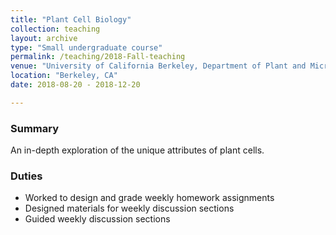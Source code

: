 ```yaml
---
title: "Plant Cell Biology"
collection: teaching
layout: archive
type: "Small undergraduate course"
permalink: /teaching/2018-Fall-teaching
venue: "University of California Berkeley, Department of Plant and Microbial Biology"
location: "Berkeley, CA"
date: 2018-08-20 - 2018-12-20

---
```


### Summary
An in-depth exploration of the unique attributes of plant cells.

### Duties
  * Worked to design and grade weekly homework assignments
  * Designed materials for weekly discussion sections
  * Guided weekly discussion sections
